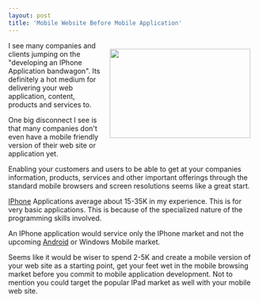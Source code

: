 ```yaml
---
layout: post
title: 'Mobile Website Before Mobile Application'
---
```

<img class="alignnone" style="padding: 15px;" title="IPHone" src="http://kinlane-productions.s3.amazonaws.com/iphone.jpg" alt="" width="284" height="180" align="right" />I see many companies and clients jumping on the "developing an IPhone Application bandwagon". Its definitely a hot medium for delivering your web application, content, products and services to.<p></p>
One big disconnect I see is that many companies don't even have a mobile friendly version of their web site or application yet.<p></p>
Enabling your customers and users to be able to get at your companies information, products, services and other important offerings through the standard mobile browsers and screen resolutions seems like a great start.<p></p>
<a href="http://www.kinlane.com/category/mobile/iphone/">IPhone</a> Applications average about 15-35K in my experience. This is for very basic applications. This is because of the specialized nature of the programming skills involved.<p></p>
An IPhone application would service only the IPhone market and not the upcoming <a href="http://www.kinlane.com/category/mobile/android/">Android</a> or Windows Mobile market.<p></p>
Seems like it would be wiser to spend 2-5K and create a mobile version of your web site as a starting point, get your feet wet in the mobile browsing market before you commit to mobile application development. Not to mention you could target the popular IPad market as well with your mobile web site.